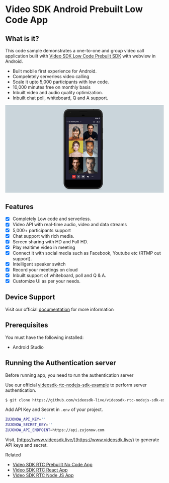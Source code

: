 # Video SDK Android Prebuilt Low Code App

## What is it?

This code sample demonstrates a one-to-one and group video call application built with [Video SDK Low Code Prebuilt SDK](https://docs.videosdk.live/docs/realtime-communication/sdk-reference/prebuilt-sdk-js/setup) with webview in Android.

- Built mobile first experience for Android.
- Compeletely serverless video calling
- Scale it upto 5,000 participants with low code.
- 10,000 minutes free on monthly basis
- Inbuilt video and audio quality optimization.
- Inbuilt chat poll, whiteboard, Q and A support.

![video-sdk-mobile.jpg](./public/video-sdk-mobile.jpg)

## Features

- [x] Completely Low code and serverless.
- [x] Video API with real-time audio, video and data streams
- [x] 5,000+ participants support
- [x] Chat support with rich media.
- [x] Screen sharing with HD and Full HD.
- [x] Play realtime video in meeting
- [x] Connect it with social media such as Facebook, Youtube etc (RTMP out support).
- [x] Intelligent speaker switch
- [x] Record your meetings on cloud
- [x] Inbuilt support of whiteboard, poll and Q & A.
- [x] Customize UI as per your needs.

## Device Support

Visit our official [documentation](https://docs.videosdk.live/docs/realtime-communication/sdk-reference/react-native-sdk/setup) for more information

## Prerequisites

You must have the following installed:

- Android Studio

## Running the Authentication server

Before running app, you need to run the authentication server

Use our official [videosdk-rtc-nodejs-sdk-example](https://github.com/videosdk-live/videosdk-rtc-nodejs-sdk-example) to perform server authentication.

```sh
$ git clone https://github.com/videosdk-live/videosdk-rtc-nodejs-sdk-example
```

Add API Key and Secret in `.env` of your project.

```sh
ZUJONOW_API_KEY=''
ZUJONOW_SECRET_KEY=''
ZUJONOW_API_ENDPOINT=https://api.zujonow.com
```

Visit, [https://www.videosdk.live/](https://www.videosdk.live/) to generate API keys and secret.

Related

- [Video SDK RTC Prebuillt No Code App](https://github.com/videosdk-live/videosdk-rtc-js-prebuilt-embedded-example)
- [Video SDK RTC React App](https://github.com/videosdk-live/videosdk-rtc-react-sdk-example)
- [Video SDK RTC Node JS App](https://github.com/videosdk-live/videosdk-rtc-nodejs-sdk-example)
